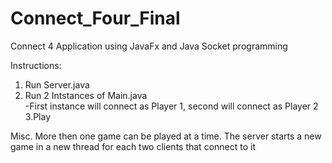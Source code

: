 # Connect_Four_Final
Connect 4 Application using JavaFx and Java Socket programming
 
 
Instructions:
1. Run Server.java
2. Run 2 Intstances of Main.java\
-First instance will connect as Player 1, second will connect as Player 2\
3.Play
 
 
Misc. More then one game can be played at a time. The server starts a new game in a new thread for each two clients that connect to it 

